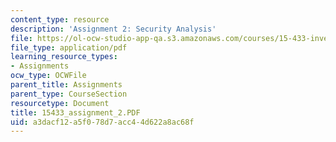 ```yaml
---
content_type: resource
description: 'Assignment 2: Security Analysis'
file: https://ol-ocw-studio-app-qa.s3.amazonaws.com/courses/15-433-investments-spring-2003/a3dacf12a5f078d7acc44d622a8ac68f_15433_assignment_2.PDF
file_type: application/pdf
learning_resource_types:
- Assignments
ocw_type: OCWFile
parent_title: Assignments
parent_type: CourseSection
resourcetype: Document
title: 15433_assignment_2.PDF
uid: a3dacf12-a5f0-78d7-acc4-4d622a8ac68f
---
```

